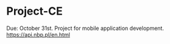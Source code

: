 # Project-CE
Due: October 31st.
Project for mobile application development.
https://api.nbp.pl/en.html
